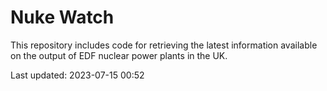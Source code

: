 # Nuke Watch

This repository includes code for retrieving the latest information available on the output of EDF nuclear power plants in the UK.

Last updated: 2023-07-15 00:52